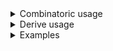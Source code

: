 <details>
<summary style="display: list-item;">Combinatoric usage</summary>

```no_run
# use bpaf::*;
#[derive(Debug, Clone)]
# #[allow(dead_code)]
pub struct Options {
    multi_arg: Option<MultiArg>,
    turbo: bool,
}

#[derive(Debug, Clone)]
# #[allow(dead_code)]
pub struct MultiArg {
    set: (),
    name: String,
    value: String,
}

pub fn options() -> OptionParser<Options> {
    let set = long("set").req_flag(());
    let name = positional("ARG");
    let value = positional("ARG");
    let multi_arg = construct!(MultiArg { set, name, value })
        .anywhere()
        .optional();

    let turbo = long("turbo").switch();
    construct!(Options { multi_arg, turbo }).to_options()
}
```

</details>
<details>
<summary style="display: list-item;">Derive usage</summary>

```no_run
# use bpaf::*;
#[derive(Debug, Clone, Bpaf)]
# #[allow(dead_code)]
#[bpaf(options)]
pub struct Options {
    #[bpaf(external, optional)]
    multi_arg: Option<MultiArg>,
    turbo: bool,
}

#[derive(Debug, Clone, Bpaf)]
#[bpaf(anywhere)]
# #[allow(dead_code)]
pub struct MultiArg {
    #[bpaf(long)]
    set: (),
    #[bpaf(positional)]
    name: String,
    #[bpaf(positional)]
    value: String,
}
```

</details>
<details>
<summary style="display: list-item;">Examples</summary>


It's possible to implement multi argument options by using required flag followed by one or
more positional items
```console
% app --turbo --set name Bob
Options { multi_arg: Some(MultiArg { set: (), name: "name", value: "Bob" }), turbo: true }
```

Other flags can go on either side of items
```console
% app --set name Bob --turbo
Options { multi_arg: Some(MultiArg { set: (), name: "name", value: "Bob" }), turbo: true }
```

But not in between
```console
% app --set name --turbo Bob
Expected an argument <ARG>, got --turbo
```

</details>
